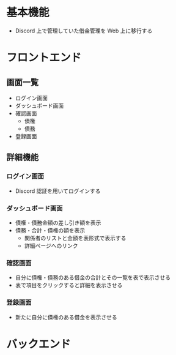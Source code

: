 # 基本機能

- Discord 上で管理していた借金管理を Web 上に移行する

# フロントエンド

## 画面一覧

- ログイン画面
- ダッシュボード画面
- 確認画面
  - 債権
  - 債務
- 登録画面

## 詳細機能

### ログイン画面

- Discord 認証を用いてログインする

### ダッシュボード画面

- 債権・債務金額の差し引き額を表示
- 債務・合計・債権の額を表示
  - 関係者のリストと金額を表形式で表示する
  - 詳細ページへのリンク

### 確認画面

- 自分に債権・債務のある借金の合計とその一覧を表で表示させる
- 表で項目をクリックすると詳細を表示させる

### 登録画面

- 新たに自分に債権のある借金を表示させる

# バックエンド
